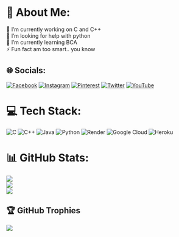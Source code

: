 # 💫 About Me:
🔭 I’m currently working on C and C++<br>🤝 I’m looking for help with python<br>🌱 I’m currently learning BCA<br>⚡ Fun fact am too smart.. you know


## 🌐 Socials:
[![Facebook](https://img.shields.io/badge/Facebook-%231877F2.svg?logo=Facebook&logoColor=white)](https://facebook.com/@sreenandh.rajesh) [![Instagram](https://img.shields.io/badge/Instagram-%23E4405F.svg?logo=Instagram&logoColor=white)](https://instagram.com/@mr_bheman) [![Pinterest](https://img.shields.io/badge/Pinterest-%23E60023.svg?logo=Pinterest&logoColor=white)](https://pinterest.com/@bman01548) [![Twitter](https://img.shields.io/badge/Twitter-%231DA1F2.svg?logo=Twitter&logoColor=white)](https://twitter.com/@Joker) [![YouTube](https://img.shields.io/badge/YouTube-%23FF0000.svg?logo=YouTube&logoColor=white)](https://youtube.com/@@bhimangaming6167) 

# 💻 Tech Stack:
![C](https://img.shields.io/badge/c-%2300599C.svg?style=for-the-badge&logo=c&logoColor=white) ![C++](https://img.shields.io/badge/c++-%2300599C.svg?style=for-the-badge&logo=c%2B%2B&logoColor=white) ![Java](https://img.shields.io/badge/java-%23ED8B00.svg?style=for-the-badge&logo=openjdk&logoColor=white) ![Python](https://img.shields.io/badge/python-3670A0?style=for-the-badge&logo=python&logoColor=ffdd54) ![Render](https://img.shields.io/badge/Render-%46E3B7.svg?style=for-the-badge&logo=render&logoColor=white) ![Google Cloud](https://img.shields.io/badge/GoogleCloud-%234285F4.svg?style=for-the-badge&logo=google-cloud&logoColor=white) ![Heroku](https://img.shields.io/badge/heroku-%23430098.svg?style=for-the-badge&logo=heroku&logoColor=white)
# 📊 GitHub Stats:
![](https://github-readme-stats.vercel.app/api?username=MRbhiman&theme=vision-friendly-dark&hide_border=false&include_all_commits=false&count_private=true)<br/>
![](https://github-readme-streak-stats.herokuapp.com/?user=MRbhiman&theme=vision-friendly-dark&hide_border=false)<br/>
![](https://github-readme-stats.vercel.app/api/top-langs/?username=MRbhiman&theme=vision-friendly-dark&hide_border=false&include_all_commits=false&count_private=true&layout=compact)

## 🏆 GitHub Trophies
![](https://github-profile-trophy.vercel.app/?username=MRbhiman&theme=discord&no-frame=false&no-bg=true&margin-w=4)


